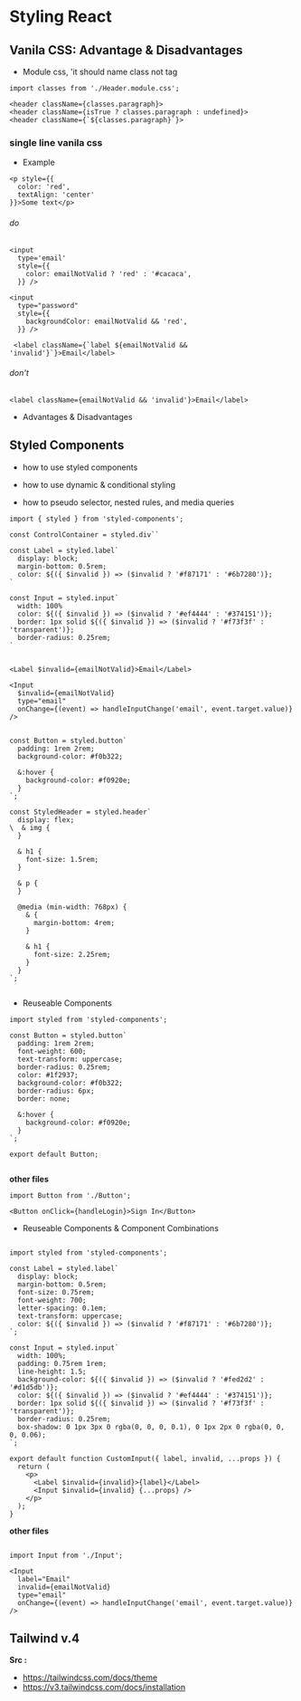 # Styling React

## Vanila CSS: Advantage & Disadvantages

- Module css, 'it should name class not tag

```
import classes from './Header.module.css';

<header className={classes.paragraph}>
<header className={isTrue ? classes.paragraph : undefined}>
<header className={`${classes.paragraph}`}>
```

### single line vanila css

- Example

```
<p style={{
  color: 'red',
  textAlign: 'center'
}}>Some text</p>
```

###### do

```
<input
  type='email'
  style={{
    color: emailNotValid ? 'red' : '#cacaca',
  }} />
```

```
<input
  type="password"
  style={{
    backgroundColor: emailNotValid && 'red',
  }} />
```

```
 <label className={`label ${emailNotValid && 'invalid'}`}>Email</label>
```

###### don't

```
<label className={emailNotValid && 'invalid'}>Email</label>
```

- Advantages & Disadvantages

## Styled Components

- how to use styled components

- how to use dynamic & conditional styling

- how to pseudo selector, nested rules, and media queries

```
import { styled } from 'styled-components';

const ControlContainer = styled.div``

const Label = styled.label`
  display: block;
  margin-bottom: 0.5rem;
  color: ${({ $invalid }) => ($invalid ? '#f87171' : '#6b7280')};
`

const Input = styled.input`
  width: 100%
  color: ${({ $invalid }) => ($invalid ? '#ef4444' : '#374151')};
  border: 1px solid ${({ $invalid }) => ($invalid ? '#f73f3f' : 'transparent')};
  border-radius: 0.25rem;
`


<Label $invalid={emailNotValid}>Email</Label>

<Input
  $invalid={emailNotValid}
  type="email"
  onChange={(event) => handleInputChange('email', event.target.value)}
/>


const Button = styled.button`
  padding: 1rem 2rem;
  background-color: #f0b322;

  &:hover {
    background-color: #f0920e;
  }
`;

const StyledHeader = styled.header`
  display: flex;
\  & img {
  }

  & h1 {
    font-size: 1.5rem;
  }

  & p {
  }

  @media (min-width: 768px) {
    & {
      margin-bottom: 4rem;
    }

    & h1 {
      font-size: 2.25rem;
    }
  }
`;


```

- Reuseable Components

```
import styled from 'styled-components';

const Button = styled.button`
  padding: 1rem 2rem;
  font-weight: 600;
  text-transform: uppercase;
  border-radius: 0.25rem;
  color: #1f2937;
  background-color: #f0b322;
  border-radius: 6px;
  border: none;

  &:hover {
    background-color: #f0920e;
  }
`;

export default Button;


```

**other files**

```
import Button from './Button';

<Button onClick={handleLogin}>Sign In</Button>
```

- Reuseable Components & Component Combinations

```

import styled from 'styled-components';

const Label = styled.label`
  display: block;
  margin-bottom: 0.5rem;
  font-size: 0.75rem;
  font-weight: 700;
  letter-spacing: 0.1em;
  text-transform: uppercase;
  color: ${({ $invalid }) => ($invalid ? '#f87171' : '#6b7280')};
`;

const Input = styled.input`
  width: 100%;
  padding: 0.75rem 1rem;
  line-height: 1.5;
  background-color: ${({ $invalid }) => ($invalid ? '#fed2d2' : '#d1d5db')};
  color: ${({ $invalid }) => ($invalid ? '#ef4444' : '#374151')};
  border: 1px solid ${({ $invalid }) => ($invalid ? '#f73f3f' : 'transparent')};
  border-radius: 0.25rem;
  box-shadow: 0 1px 3px 0 rgba(0, 0, 0, 0.1), 0 1px 2px 0 rgba(0, 0, 0, 0.06);
`;

export default function CustomInput({ label, invalid, ...props }) {
  return (
    <p>
      <Label $invalid={invalid}>{label}</Label>
      <Input $invalid={invalid} {...props} />
    </p>
  );
}

```

**other files**

```

import Input from './Input';

<Input
  label="Email"
  invalid={emailNotValid}
  type="email"
  onChange={(event) => handleInputChange('email', event.target.value)}
/>

```

## Tailwind v.4

**Src :**

- https://tailwindcss.com/docs/theme
- https://v3.tailwindcss.com/docs/installation
